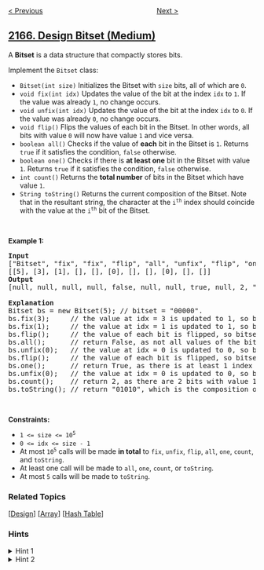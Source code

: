 <!--|This file generated by command(leetcode description); DO NOT EDIT.    |-->
<!--+----------------------------------------------------------------------+-->
<!--|@author    awesee <openset.wang@gmail.com>                           |-->
<!--|@link      https://github.com/awesee                                 |-->
<!--|@home      https://github.com/awesee/leetcode                        |-->
<!--+----------------------------------------------------------------------+-->

[< Previous](../smallest-value-of-the-rearranged-number "Smallest Value of the Rearranged Number")
　　　　　　　　　　　　　　　　
[Next >](../minimum-time-to-remove-all-cars-containing-illegal-goods "Minimum Time to Remove All Cars Containing Illegal Goods")

## [2166. Design Bitset (Medium)](https://leetcode.com/problems/design-bitset "设计位集")

<p>A <strong>Bitset</strong> is a data structure that compactly stores bits.</p>

<p>Implement the <code>Bitset</code> class:</p>

<ul>
	<li><code>Bitset(int size)</code> Initializes the Bitset with <code>size</code> bits, all of which are <code>0</code>.</li>
	<li><code>void fix(int idx)</code> Updates the value of the bit at the index <code>idx</code> to <code>1</code>. If the value was already <code>1</code>, no change occurs.</li>
	<li><code>void unfix(int idx)</code> Updates the value of the bit at the index <code>idx</code> to <code>0</code>. If the value was already <code>0</code>, no change occurs.</li>
	<li><code>void flip()</code> Flips the values of each bit in the Bitset. In other words, all bits with value <code>0</code> will now have value <code>1</code> and vice versa.</li>
	<li><code>boolean all()</code> Checks if the value of <strong>each</strong> bit in the Bitset is <code>1</code>. Returns <code>true</code> if it satisfies the condition, <code>false</code> otherwise.</li>
	<li><code>boolean one()</code> Checks if there is <strong>at least one</strong> bit in the Bitset with value <code>1</code>. Returns <code>true</code> if it satisfies the condition, <code>false</code> otherwise.</li>
	<li><code>int count()</code> Returns the <strong>total number</strong> of bits in the Bitset which have value <code>1</code>.</li>
	<li><code>String toString()</code> Returns the current composition of the Bitset. Note that in the resultant string, the character at the <code>i<sup>th</sup></code> index should coincide with the value at the <code>i<sup>th</sup></code> bit of the Bitset.</li>
</ul>

<p>&nbsp;</p>
<p><strong>Example 1:</strong></p>

<pre>
<strong>Input</strong>
[&quot;Bitset&quot;, &quot;fix&quot;, &quot;fix&quot;, &quot;flip&quot;, &quot;all&quot;, &quot;unfix&quot;, &quot;flip&quot;, &quot;one&quot;, &quot;unfix&quot;, &quot;count&quot;, &quot;toString&quot;]
[[5], [3], [1], [], [], [0], [], [], [0], [], []]
<strong>Output</strong>
[null, null, null, null, false, null, null, true, null, 2, &quot;01010&quot;]

<strong>Explanation</strong>
Bitset bs = new Bitset(5); // bitset = &quot;00000&quot;.
bs.fix(3);     // the value at idx = 3 is updated to 1, so bitset = &quot;00010&quot;.
bs.fix(1);     // the value at idx = 1 is updated to 1, so bitset = &quot;01010&quot;. 
bs.flip();     // the value of each bit is flipped, so bitset = &quot;10101&quot;. 
bs.all();      // return False, as not all values of the bitset are 1.
bs.unfix(0);   // the value at idx = 0 is updated to 0, so bitset = &quot;00101&quot;.
bs.flip();     // the value of each bit is flipped, so bitset = &quot;11010&quot;. 
bs.one();      // return True, as there is at least 1 index with value 1.
bs.unfix(0);   // the value at idx = 0 is updated to 0, so bitset = &quot;01010&quot;.
bs.count();    // return 2, as there are 2 bits with value 1.
bs.toString(); // return &quot;01010&quot;, which is the composition of bitset.
</pre>

<p>&nbsp;</p>
<p><strong>Constraints:</strong></p>

<ul>
	<li><code>1 &lt;= size &lt;= 10<sup>5</sup></code></li>
	<li><code>0 &lt;= idx &lt;= size - 1</code></li>
	<li>At most <code>10<sup>5</sup></code> calls will be made <strong>in total</strong> to <code>fix</code>, <code>unfix</code>, <code>flip</code>, <code>all</code>, <code>one</code>, <code>count</code>, and <code>toString</code>.</li>
	<li>At least one call will be made to <code>all</code>, <code>one</code>, <code>count</code>, or <code>toString</code>.</li>
	<li>At most <code>5</code> calls will be made to <code>toString</code>.</li>
</ul>

### Related Topics
  [[Design](../../tag/design/README.md)]
  [[Array](../../tag/array/README.md)]
  [[Hash Table](../../tag/hash-table/README.md)]

### Hints
<details>
<summary>Hint 1</summary>
Note that flipping a bit twice does nothing.
</details>

<details>
<summary>Hint 2</summary>
In order to determine the value of a bit, consider how you can efficiently count the number of flips made on the bit since its latest update.
</details>
